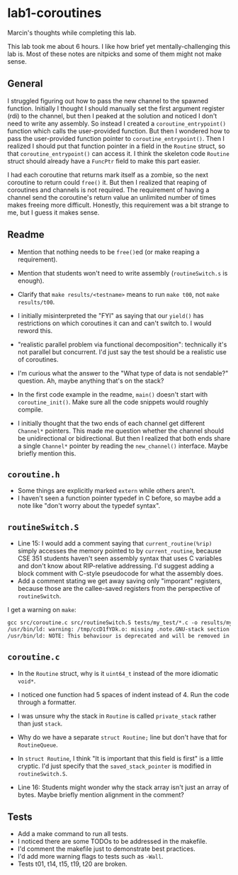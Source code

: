 # lab1-coroutines

Marcin's thoughts while completing this lab.

This lab took me about 6 hours. I like how brief yet mentally-challenging this lab is.
Most of these notes are nitpicks and some of them might not make sense.

## General

I struggled figuring out how to pass the new channel to the spawned function.
Initially I thought I should manually set the first argument register (rdi) to the channel,
but then I peaked at the solution and noticed I don't need to write any assembly.
So instead I created a `coroutine_entrypoint()` function which calls the user-provided function.
But then I wondered how to pass the user-provided function pointer to `coroutine_entrypoint()`.
Then I realized I should put that function pointer in a field in the `Routine` struct, so that `coroutine_entrypoint()` can access it.
I think the skeleton code `Routine` struct should already have a `FuncPtr` field to make this part easier.

I had each coroutine that returns mark itself as a zombie, so the next coroutine to return could `free()` it.
But then I realized that reaping of coroutines and channels is not required.
The requirement of having a channel send the coroutine's return value an unlimited number of times makes freeing more difficult.
Honestly, this requirement was a bit strange to me, but I guess it makes sense.

## Readme

- Mention that nothing needs to be `free()`ed (or make reaping a requirement).

- Mention that students won't need to write assembly (`routineSwitch.s` is enough).

- Clarify that `make results/<testname>` means to run `make t00`, not `make results/t00`.

- I initially misinterpreted the "FYI" as saying that our `yield()` has restrictions on which coroutines it can and can't switch to. I would reword this.

- "realistic parallel problem via functional decomposition": technically it's not parallel but concurrent. I'd just say the test should be a realistic use of coroutines.

- I'm curious what the answer to the "What type of data is not sendable?" question. Ah, maybe anything that's on the stack?

- In the first code example in the readme, `main()` doesn't start with `coroutine_init()`. Make sure all the code snippets would roughly compile.

- I initially thought that the two ends of each channel get different `Channel*` pointers.
  This made me question whether the channel should be unidirectional or bidirectional.
  But then I realized that both ends share a single `Channel*` pointer by reading the `new_channel()` interface.
  Maybe briefly mention this.

## `coroutine.h`

- Some things are explicitly marked `extern` while others aren't.
- I haven't seen a function pointer typedef in C before, so maybe add a note like "don't worry about the typedef syntax".

## `routineSwitch.S`

- Line 15: I would add a comment saying that `current_routine(%rip)` simply accesses the memory pointed to by `current_routine`,
because CSE 351 students haven't seen assembly syntax that uses C variables and don't know about RIP-relative addressing.
I'd suggest adding a block comment with C-style pseudocode for what the assembly does.
- Add a comment stating we get away saving only "imporant" registers, because those are the callee-saved registers from the perspective of `routineSwitch`.

I get a warning on `make`:

```txt
gcc src/coroutine.c src/routineSwitch.S tests/my_test/*.c -o results/my_test.exec -g -O3 -Iinclude
/usr/bin/ld: warning: /tmp/ccD1fYDk.o: missing .note.GNU-stack section implies executable stack
/usr/bin/ld: NOTE: This behaviour is deprecated and will be removed in a future version of the linker
```

## `coroutine.c`

- In the `Routine` struct, why is it `uint64_t` instead of the more idiomatic `void*`.
- I noticed one function had 5 spaces of indent instead of 4. Run the code through a formatter.
- I was unsure why the stack in `Routine` is called `private_stack` rather than just `stack`.

- Why do we have a separate `struct Routine;` line but don't have that for `RoutineQueue`.
- In `struct Routine`, I think "It is important that this field is first" is a little cryptic.
I'd just specify that the `saved_stack_pointer` is modified in `routineSwitch.S`.
- Line 16: Students might wonder why the stack array isn't just an array of bytes. Maybe briefly mention alignment in the comment?

## Tests

- Add a make command to run all tests.
- I noticed there are some TODOs to be addressed in the makefile.
- I'd comment the makefile just to demonstrate best practices.
- I'd add more warning flags to tests such as `-Wall`.
- Tests t01, t14, t15, t19, t20 are broken.
